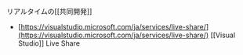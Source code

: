 
リアルタイムの[[共同開発]]
- [https://visualstudio.microsoft.com/ja/services/live-share/](https://visualstudio.microsoft.com/ja/services/live-share/)
[[Visual Studio]] Live Share

